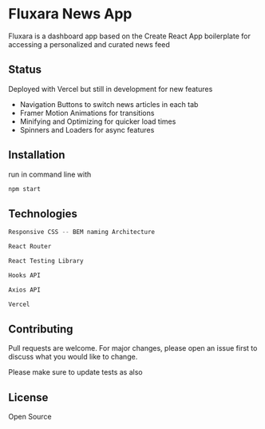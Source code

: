 # Fluxara News App

Fluxara is a dashboard app based on the Create React App boilerplate for accessing a personalized and curated news feed

## Status

Deployed with Vercel but still in development for new features

- Navigation Buttons to switch news articles in each tab
- Framer Motion Animations for transitions
- Minifying and Optimizing for quicker load times
- Spinners and Loaders for async features

## Installation

run in command line with

```bash
npm start
```

## Technologies

```python
Responsive CSS -- BEM naming Architecture

React Router

React Testing Library

Hooks API

Axios API

Vercel
```

## Contributing
Pull requests are welcome. For major changes, please open an issue first to discuss what you would like to change.

Please make sure to update tests as also

## License
Open Source
